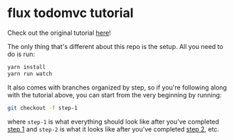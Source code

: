 # flux todomvc tutorial

Check out the original tutorial [here](https://github.com/facebook/flux/tree/master/examples/flux-todomvc)!

The only thing that's different about this repo is the setup. All you need to do is run:

```bash
yarn install
yarn run watch
```

It also comes with branches organized by step, so if you're following along with the tutorial above, you can start from the very beginning by running:

```bash
git checkout -f step-1
```

where `step-1` is what everything should look like after you've completed [step 1](https://github.com/facebook/flux/tree/master/examples/flux-todomvc#1-getting-started) and `step-2` is what it looks like after you've completed [step 2](https://github.com/facebook/flux/tree/master/examples/flux-todomvc#2-set-up-todomvc-assets), etc.
